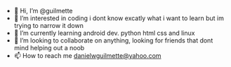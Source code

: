 - 👋 Hi, I’m @guilmette
- 👀 I’m interested in coding i dont know excatly what i want to learn but im trying to narrow it down
- 🌱 I’m currently learning android dev. python html css and linux
- 💞️ I’m looking to collaborate on anything, looking for friends that dont mind helping out a noob
- 📫 How to reach me danielwguilmette@yahoo.com

<!---
guilmette/guilmette is a ✨ special ✨ repository because its `README.md` (this file) appears on your GitHub profile.
You can click the Preview link to take a look at your changes.
--->
